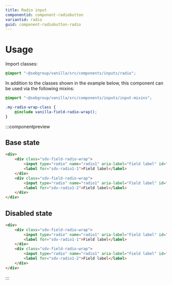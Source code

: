 ```yaml
---
title: Radio input
componentid: component-radiobutton
variantid: radio
guid: component-radiobutton-radio
---
```

# Usage
Import classes:
```scss
@import "~@sebgroup/vanilla/src/components/inputs/radio";
```

In addition to the classes shown in the example below, this component can be used via the following mixins:
```scss
@import "~@sebgroup/vanilla/src/components/inputs/input-mixins";

.my-radio-wrap-class {
    @include vanilla-field-radio-wrap();
}
```

:::componentpreview
## Base state
```html
<div>
    <div class="sdv-field-radio-wrap">
        <input type="radio" name="radio1" aria-label="Field label" id="sdv-radio1-1">
        <label for="sdv-radio1-1">Field label</label>
    </div>
    <div class="sdv-field-radio-wrap">
        <input type="radio" name="radio1" aria-label="Field label" id="sdv-radio1-2">
        <label for="sdv-radio1-2">Field label</label>
    </div>
</div>
```

## Disabled state
```html
<div>
    <div class="sdv-field-radio-wrap">
        <input type="radio" name="radio1" aria-label="Field label" id="sdv-radio1-1" disabled checked>
        <label for="sdv-radio1-1">Field label</label>
    </div>
    <div class="sdv-field-radio-wrap">
        <input type="radio" name="radio1" aria-label="Field label" id="sdv-radio1-2" disabled>
        <label for="sdv-radio1-2">Field label</label>
    </div>
</div>
```
:::
